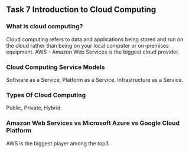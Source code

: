 ## Task 7  Introduction to Cloud Computing

### What is cloud computing?  
Cloud computing refers to data and applications being stored and run on the cloud rather than being on your local computer or on-premises equipment.  AWS - Amazon Web Services is the biggest cloud provider.

### Cloud Computing Service Models 
Software as a Service, 
Platform as a Service, 
Infrastructure as a Service.

### Types Of Cloud Computing 
Public, 
Private,
Hybrid.

### Amazon Web Services vs Microsoft Azure vs Google Cloud Platform
AWS is the biggest player among the top3.